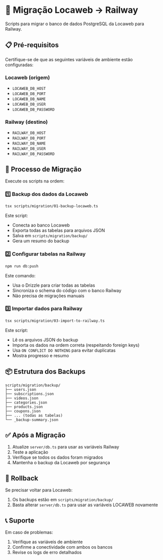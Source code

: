 # 🚀 Migração Locaweb → Railway

Scripts para migrar o banco de dados PostgreSQL da Locaweb para Railway.

## 📋 Pré-requisitos

Certifique-se de que as seguintes variáveis de ambiente estão configuradas:

### Locaweb (origem)
- `LOCAWEB_DB_HOST`
- `LOCAWEB_DB_PORT`
- `LOCAWEB_DB_NAME`
- `LOCAWEB_DB_USER`
- `LOCAWEB_DB_PASSWORD`

### Railway (destino)
- `RAILWAY_DB_HOST`
- `RAILWAY_DB_PORT`
- `RAILWAY_DB_NAME`
- `RAILWAY_DB_USER`
- `RAILWAY_DB_PASSWORD`

## 🔄 Processo de Migração

Execute os scripts na ordem:

### 1️⃣ Backup dos dados da Locaweb
```bash
tsx scripts/migration/01-backup-locaweb.ts
```

Este script:
- Conecta ao banco Locaweb
- Exporta todas as tabelas para arquivos JSON
- Salva em `scripts/migration/backup/`
- Gera um resumo do backup

### 2️⃣ Configurar tabelas na Railway
```bash
npm run db:push
```

Este comando:
- Usa o Drizzle para criar todas as tabelas
- Sincroniza o schema do código com o banco Railway
- Não precisa de migrações manuais

### 3️⃣ Importar dados para Railway
```bash
tsx scripts/migration/03-import-to-railway.ts
```

Este script:
- Lê os arquivos JSON do backup
- Importa os dados na ordem correta (respeitando foreign keys)
- Usa `ON CONFLICT DO NOTHING` para evitar duplicatas
- Mostra progresso e resumo

## 📦 Estrutura dos Backups

```
scripts/migration/backup/
├── users.json
├── subscriptions.json
├── videos.json
├── categories.json
├── products.json
├── coupons.json
├── ... (todas as tabelas)
└── _backup-summary.json
```

## ✅ Após a Migração

1. Atualize `server/db.ts` para usar as variáveis Railway
2. Teste a aplicação
3. Verifique se todos os dados foram migrados
4. Mantenha o backup da Locaweb por segurança

## 🔄 Rollback

Se precisar voltar para Locaweb:
1. Os backups estão em `scripts/migration/backup/`
2. Basta alterar `server/db.ts` para usar as variáveis LOCAWEB novamente

## 📞 Suporte

Em caso de problemas:
1. Verifique as variáveis de ambiente
2. Confirme a conectividade com ambos os bancos
3. Revise os logs de erro detalhados
